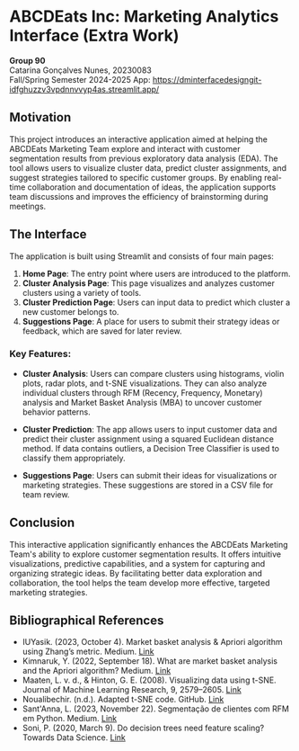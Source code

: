 # ABCDEats Inc: Marketing Analytics Interface (Extra Work)

**Group 90**  
Catarina Gonçalves Nunes, 20230083  
Fall/Spring Semester 2024-2025
App: https://dminterfacedesigngit-idfghuzzv3vpdnnvvyp4as.streamlit.app/


## Motivation

This project introduces an interactive application aimed at helping the ABCDEats Marketing Team explore and interact with customer segmentation results from previous exploratory data analysis (EDA). The tool allows users to visualize cluster data, predict cluster assignments, and suggest strategies tailored to specific customer groups. By enabling real-time collaboration and documentation of ideas, the application supports team discussions and improves the efficiency of brainstorming during meetings.

## The Interface

The application is built using Streamlit and consists of four main pages:

1. **Home Page**: The entry point where users are introduced to the platform.
2. **Cluster Analysis Page**: This page visualizes and analyzes customer clusters using a variety of tools.
3. **Cluster Prediction Page**: Users can input data to predict which cluster a new customer belongs to.
4. **Suggestions Page**: A place for users to submit their strategy ideas or feedback, which are saved for later review.

### Key Features:

- **Cluster Analysis**: Users can compare clusters using histograms, violin plots, radar plots, and t-SNE visualizations. They can also analyze individual clusters through RFM (Recency, Frequency, Monetary) analysis and Market Basket Analysis (MBA) to uncover customer behavior patterns.
  
- **Cluster Prediction**: The app allows users to input customer data and predict their cluster assignment using a squared Euclidean distance method. If data contains outliers, a Decision Tree Classifier is used to classify them appropriately.

- **Suggestions Page**: Users can submit their ideas for visualizations or marketing strategies. These suggestions are stored in a CSV file for team review.

## Conclusion

This interactive application significantly enhances the ABCDEats Marketing Team's ability to explore customer segmentation results. It offers intuitive visualizations, predictive capabilities, and a system for capturing and organizing strategic ideas. By facilitating better data exploration and collaboration, the tool helps the team develop more effective, targeted marketing strategies.

## Bibliographical References

- IUYasik. (2023, October 4). Market basket analysis & Apriori algorithm using Zhang’s metric. Medium. [Link](https://medium.com/@iuyasik/market-basket-analysis-apriori-algorithm-using-zhangs-metric-708406fc5dfc)
- Kimnaruk, Y. (2022, September 18). What are market basket analysis and the Apriori algorithm? Medium. [Link](https://yannawut.medium.com/what-are-market-basket-analysis-and-the-apriori-algorithm-fe0e8e6e34d)
- Maaten, L. v. d., & Hinton, G. E. (2008). Visualizing data using t-SNE. Journal of Machine Learning Research, 9, 2579–2605. [Link](https://www.jmlr.org/papers/volume9/vandermaaten08a/vandermaaten08a.pdf)
- Noualibechir. (n.d.). Adapted t-SNE code. GitHub. [Link](https://github.com/noualibechir)
- Sant'Anna, L. (2023, November 22). Segmentação de clientes com RFM em Python. Medium. [Link](https://medium.com/@larixgomex/segmenta%C3%A7%C3%A3o-de-clientes-com-rfm-em-python-3a97e534ffa1)
- Soni, P. (2020, March 9). Do decision trees need feature scaling? Towards Data Science. [Link](https://towardsdatascience.com/do-decision-trees-need-feature-scaling-97809eaa60c6)
